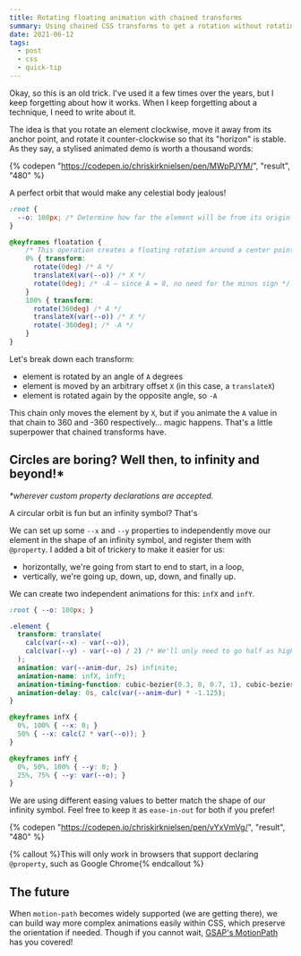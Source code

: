 ```yaml
---
title: Rotating floating animation with chained transforms
summary: Using chained CSS transforms to get a rotation without rotating the element itself.
date: 2021-06-12
tags:
  - post
  - css
  - quick-tip
---
```


Okay, so this is an old trick. I've used it a few times over the years, but I keep forgetting about how it works. When I keep forgetting about a technique, I need to write about it.

The idea is that you rotate an element clockwise, move it away from its anchor point, and rotate it counter-clockwise so that its "horizon" is stable. As they say, a stylised animated demo is worth a thousand words:

{% codepen "https://codepen.io/chriskirknielsen/pen/MWpPJYM/", "result", "480" %}

A perfect orbit that would make any celestial body jealous!

```css
:root {
  --o: 100px; /* Determine how far the element will be from its origin */
}

@keyframes floatation {
    /* This operation creates a floating rotation around a center point — the offset guides how far from the center the element is */
    0% { transform:
      rotate(0deg) /* A */
      translateX(var(--o)) /* X */
      rotate(0deg); /* -A — since A = 0, no need for the minus sign */
    }
    100% { transform:
      rotate(360deg) /* A */
      translateX(var(--o)) /* X */
      rotate(-360deg); /* -A */
    }
}
```

Let's break down each transform:

- element is rotated by an angle of `A` degrees
- element is moved by an arbitrary offset `X` (in this case, a `translateX`)
- element is rotated again by the opposite angle, so `-A`

This chain only moves the element by `X`, but if you animate the `A` value in that chain to 360 and -360 respectively… magic happens. That's a little superpower that chained transforms have.

##  Circles are boring? Well then, to infinity and beyond!*

_*wherever custom property declarations are accepted._

A circular orbit is fun but an infinity symbol? That's

We can set up some `--x` and `--y` properties to independently move our element in the shape of an infinity symbol, and register them with `@property`. I added a bit of trickery to make it easier for us:

- horizontally, we're going from start to end to start, in a loop,
- vertically, we're going up, down, up, down, and finally up.

We can create two independent animations for this: `infX` and `infY`.

```css
:root { --o: 100px; }

.element {
  transform: translate(
    calc(var(--x) - var(--o)),
    calc(var(--y) - var(--o) / 2) /* We'll only need to go half as high/low for this shape as it's *roughly** two circles side-by-side */
  );
  animation: var(--anim-dur, 2s) infinite;
  animation-name: infX, infY;
  animation-timing-function: cubic-bezier(0.3, 0, 0.7, 1), cubic-bezier(0.5, 0, 0.5, 1);
  animation-delay: 0s, calc(var(--anim-dur) * -1.125);
}

@keyframes infX {
  0%, 100% { --x: 0; }
  50% { --x: calc(2 * var(--o)); }
}

@keyframes infY {
  0%, 50%, 100% { --y: 0; }
  25%, 75% { --y: var(--o); }
}
```

We are using different easing values to better match the shape of our infinity symbol. Feel free to keep it as `ease-in-out` for both if you prefer!

{% codepen "https://codepen.io/chriskirknielsen/pen/vYxVmVg/", "result", "480" %}

{% callout %}This will only work in browsers that support declaring `@property`, such as Google Chrome{% endcallout %}

## The future

When `motion-path` becomes widely supported (we are getting there), we can build way more complex animations easily within CSS, which preserve the orientation if needed. Though if you cannot wait, [GSAP's MotionPath](https://greensock.com/motionpath/) has you covered!